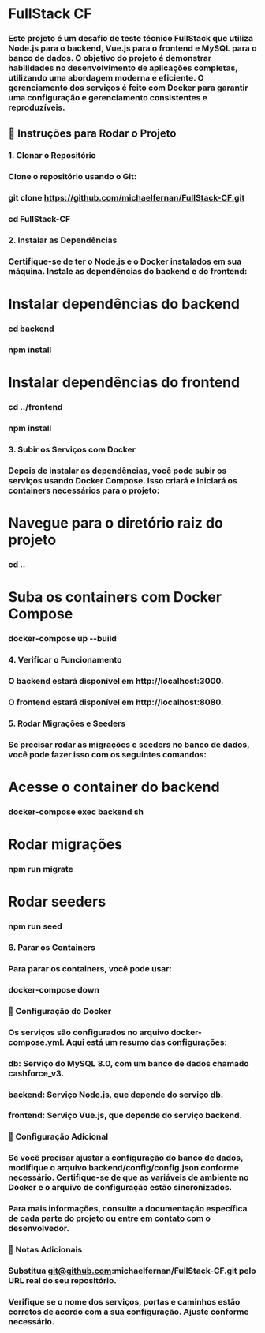 # FullStack CF

### Este projeto é um desafio de teste técnico FullStack que utiliza **Node.js** para o backend, **Vue.js** para o frontend e **MySQL** para o banco de dados. O objetivo do projeto é demonstrar habilidades no desenvolvimento de aplicações completas, utilizando uma abordagem moderna e eficiente. O gerenciamento dos serviços é feito com **Docker** para garantir uma configuração e gerenciamento consistentes e reproduzíveis.

## 🚀 Instruções para Rodar o Projeto

### 1. Clonar o Repositório

### Clone o repositório usando o Git:

### git clone https://github.com/michaelfernan/FullStack-CF.git
### cd FullStack-CF

### 2. Instalar as Dependências
### Certifique-se de ter o Node.js e o Docker instalados em sua máquina. Instale as dependências do backend e do frontend:


# Instalar dependências do backend
### cd backend
### npm install

# Instalar dependências do frontend
### cd ../frontend
### npm install
### 3. Subir os Serviços com Docker
### Depois de instalar as dependências, você pode subir os serviços usando Docker Compose. Isso criará e iniciará os containers necessários para o projeto:


# Navegue para o diretório raiz do projeto
### cd ..

# Suba os containers com Docker Compose
### docker-compose up --build
### 4. Verificar o Funcionamento
### O backend estará disponível em http://localhost:3000.
### O frontend estará disponível em http://localhost:8080.

### 5. Rodar Migrações e Seeders
### Se precisar rodar as migrações e seeders no banco de dados, você pode fazer isso com os seguintes comandos:


# Acesse o container do backend
### docker-compose exec backend sh

# Rodar migrações
### npm run migrate

# Rodar seeders
### npm run seed
### 6. Parar os Containers
### Para parar os containers, você pode usar:


### docker-compose down
### 📜 Configuração do Docker
### Os serviços são configurados no arquivo docker-compose.yml. Aqui está um resumo das configurações:

### db: Serviço do MySQL 8.0, com um banco de dados chamado cashforce_v3.
### backend: Serviço Node.js, que depende do serviço db.
### frontend: Serviço Vue.js, que depende do serviço backend.
### 🔧 Configuração Adicional
### Se você precisar ajustar a configuração do banco de dados, modifique o arquivo backend/config/config.json conforme necessário. Certifique-se de que as variáveis de ambiente no Docker e o arquivo de configuração estão sincronizados.

### Para mais informações, consulte a documentação específica de cada parte do projeto ou entre em contato com o desenvolvedor.

### 📄 Notas Adicionais
### Substitua git@github.com:michaelfernan/FullStack-CF.git pelo URL real do seu repositório.
### Verifique se o nome dos serviços, portas e caminhos estão corretos de acordo com a sua configuração. Ajuste conforme necessário.
